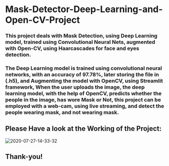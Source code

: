 # Mask-Detector-Deep-Learning-and-Open-CV-Project

### This project deals with Mask Detection, using Deep Learning model, trained using Convolutional Neural Nets, augmented with Open-CV, using Haarcascades for face and eyes detection.
### The Deep Learning model is trained using convolutional neural networks, with an accuracy of 97.78%, later storing the file in (.h5), and Augmenting the model with OpenCV, using Streamlit framework, When the user uploads the image, the deep learning model, with the help of OpenCV, predicts whether the people in the image, has wore Mask or Not, this project can be employed with a web-cam, using live streaming, and detect the people wearing mask, and not wearing mask.

## Please Have a look at the Working of the Project:

![2020-07-27-14-33-32](https://user-images.githubusercontent.com/63406916/88527210-9a057f00-d01a-11ea-9c43-3b519eb86e67.gif)

## Thank-you!
